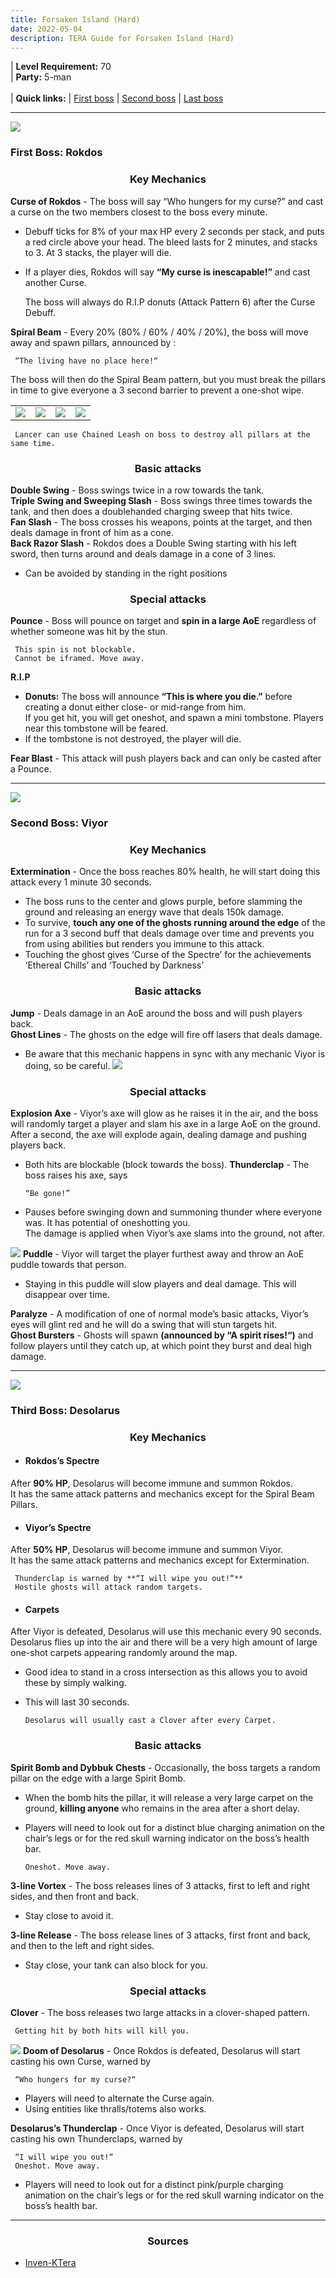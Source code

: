 ```yaml
---
title: Forsaken Island (Hard)
date: 2022-05-04
description: TERA Guide for Forsaken Island (Hard)
---
```

 | **Level Requirement:** 70
<br> | **Party:** 5-man
<br>
<br> | **Quick links:**
| [First boss](#first-boss) 
| [Second boss](#second-boss) 
| [Last boss](#last-boss) 
<hr/>

<div id="first-boss">

![](https://i.imgur.com/FpEMmgX.png)
<h3>First Boss: Rokdos</h3>
<center><h3>Key Mechanics</h3></center>

**Curse of Rokdos** - The boss will say “Who hungers for my curse?” and cast a curse on the two members closest to the boss every minute.
* Debuff ticks for 8% of your max HP every 2 seconds per stack, and puts a red circle above your head. The bleed lasts for 2 minutes, and stacks to 3. At 3 stacks, the player will die. 
* If a player dies, Rokdos will say **“My curse is inescapable!”** and cast another Curse.

     The boss will always do R.I.P donuts (Attack Pattern 6) after the Curse Debuff.
     
**Spiral Beam** - Every 20% (80% / 60% / 40% / 20%), the boss will move away and spawn pillars, announced by : 
    
     “The living have no place here!“      
     
The boss will then do the Spiral Beam pattern, but you must break the pillars in time to give everyone a 3 second barrier to prevent a one-shot wipe.     
<center>
<table>
   <tbody>
      <tr>
         <td><img src="https://i.imgur.com/NVtl3Cc.png"></td>
         <td><img src="https://i.imgur.com/Zdo4UPX.png"></td>
         <td><img src="https://i.imgur.com/AIuOElw.png"></td>
         <td><img src="https://i.imgur.com/iHIzsNG.png"></td>
      </tr>
   </tbody>
</table>
</center>     
     
     Lancer can use Chained Leash on boss to destroy all pillars at the same time.
     

<center><h3>Basic attacks</h3></center>

**Double Swing** - Boss swings twice in a row towards the tank.<br>
**Triple Swing and Sweeping Slash** - Boss swings three times towards the tank, and then does a doublehanded charging sweep that hits twice.<br>
**Fan Slash** - The boss crosses his weapons, points at the target, and then deals damage in front of him as a cone.<br>
**Back Razor Slash** - Rokdos does a Double Swing starting with his left sword, then turns around and deals damage in a cone of 3 lines. 
* Can be avoided by standing in the right positions

<center><h3>Special attacks</h3></center>

**Pounce** - Boss will pounce on target and **spin in a large AoE** regardless of whether someone was hit by the stun.

     This spin is not blockable.
     Cannot be iframed. Move away.
     
**R.I.P**           
* **Donuts:** The boss will announce **“This is where you die.”** before creating a donut either close- or mid-range from him.<br> 
If you get hit, you will get oneshot, and spawn a mini tombstone. Players near this tombstone will be feared.
* If the tombstone is not destroyed, the player will die.    

**Fear Blast** - This attack will push players back and can only be casted after a Pounce. 

</div>
<hr/>

<div id="second-boss">

![](https://i.imgur.com/E5bN5ON.png)
<h3>Second Boss: Viyor</h3>
<center><h3>Key Mechanics</h3></center>

**Extermination** - Once the boss reaches 80% health, he will start doing this attack every 1 minute 30 seconds. 
* The boss runs to the center and glows purple, before slamming the ground and releasing an energy wave that deals 150k damage. 
* To survive, **touch any one of the ghosts running around the edge** of the run for a 3 second buff that deals damage over time and prevents you from using abilities but renders you immune to this attack.
* Touching the ghost gives ‘Curse of the Spectre’ for the achievements ‘Ethereal Chills’ and ‘Touched by Darkness’
 
<center><h3>Basic attacks</h3></center>

**Jump** - Deals damage in an AoE around the boss and will push players back.<br>
**Ghost Lines** - The ghosts on the edge will fire off lasers that deals damage.
* Be aware that this mechanic happens in sync with any mechanic Viyor is doing, so be careful.
![](https://i.imgur.com/ZeutKIb.png)

<center><h3>Special attacks</h3></center>

**Explosion Axe** - Viyor’s axe will glow as he raises it in the air, and the boss will randomly target a player and slam his axe in a large AoE on the ground. After a second, the axe will explode again, dealing damage and pushing players back. 
* Both hits are blockable (block towards the boss).
**Thunderclap** - The boss raises his axe, says 
     
      “Be gone!”

* Pauses before swinging down and summoning thunder where everyone was. It has potential of oneshotting you. <br>
The damage is applied when Viyor’s axe slams into the ground, not after. 

![](https://i.imgur.com/qPByjdy.png)
**Puddle** - Viyor will target the player furthest away and throw an AoE puddle towards that person. 
* Staying in this puddle will slow players and deal damage. This will disappear over time.

**Paralyze** - A modification of one of normal mode’s basic attacks, Viyor’s eyes will glint red and he will do a swing that will stun targets hit.<br>
**Ghost Bursters** - Ghosts will spawn **(announced by “A spirit rises!“)** and follow players until they catch up, at which point they burst and deal high damage.



</div>
<hr/>

<div id="last-boss">

![](https://i.imgur.com/Z3kWF7I.png)
<h3>Third Boss: Desolarus</h3>
<center><h3>Key Mechanics</h3></center>

* <h4>Rokdos’s Spectre</h4> 
After <strong>90% HP</strong>, Desolarus will become immune and summon Rokdos. <br>
It has the same attack patterns and mechanics except for the Spiral Beam Pillars. 

* <h4>Viyor’s Spectre</h4>
After <strong>50% HP</strong>, Desolarus will become immune and summon Viyor. <br>
It has the same attack patterns and mechanics except for Extermination.

     Thunderclap is warned by **“I will wipe you out!“**
     Hostile ghosts will attack random targets.

* <h4>Carpets</h4>     
After Viyor is defeated, Desolarus will use this mechanic every 90 seconds. <br>
Desolarus flies up into the air and there will be a very high amount of large one-shot carpets appearing randomly around the map.
* Good idea to stand in a cross intersection as this allows you to avoid these by simply walking. 
* This will last 30 seconds.

      Desolarus will usually cast a Clover after every Carpet.

<center><h3>Basic attacks</h3></center>

**Spirit Bomb and Dybbuk Chests** - Occasionally, the boss targets a random pillar on the edge with a large Spirit Bomb. 
* When the bomb hits the pillar, it will release a very large carpet on the ground, **killing anyone** who remains in the area after a short delay.
* Players will need to look out for a distinct blue charging animation on the chair’s legs or for the red skull warning indicator on the boss’s health bar.

      Oneshot. Move away.

**3-line Vortex** - The boss releases lines of 3 attacks, first to left and right sides, and then front and back.
* Stay close to avoid it.

**3-line Release** - The boss release lines of 3 attacks, first front and back, and then to the left and right sides.
* Stay close, your tank can also block for you. 
 
<center><h3>Special attacks</h3></center>

**Clover** - The boss releases two large attacks in a clover-shaped pattern. 

     Getting hit by both hits will kill you.

![](https://i.imgur.com/M8Fb73S.png) 
**Doom of Desolarus** - Once Rokdos is defeated, Desolarus will start casting his own Curse, warned by
    
     “Who hungers for my curse?“
 
* Players will need to alternate the Curse again.
* Using entities like thralls/totems also works.
 
**Desolarus’s Thunderclap** - Once Viyor is defeated, Desolarus will start casting his own Thunderclaps, warned by 

     “I will wipe you out!“
     Oneshot. Move away.

* Players will need to look out for a distinct pink/purple charging animation on the chair’s legs or for the red skull warning indicator on the boss’s health bar.
 
</div>
<hr/>

<center><h3>Sources</h3></center>

* [Inven-KTera](http://www.inven.co.kr/board/powerbbs.php?come_idx=2152&l=20118)
